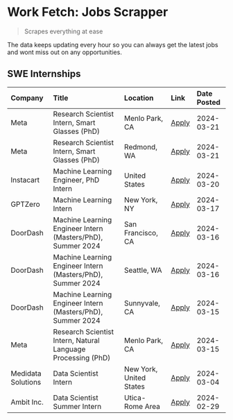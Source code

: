 # Work Fetch: Jobs Scrapper
> Scrapes everything at ease

The data keeps updating every hour so you can always get the latest jobs and wont miss out on any opportunities.

## SWE Internships
<!--START_SECTION:workfetch-->
| Company            | Title                                                        | Location                | Link                                                                                                                                                                                                                                                                   | Date Posted   |
|:-------------------|:-------------------------------------------------------------|:------------------------|:-----------------------------------------------------------------------------------------------------------------------------------------------------------------------------------------------------------------------------------------------------------------------|:--------------|
| Meta               | Research Scientist Intern, Smart Glasses (PhD)               | Menlo Park, CA          | [Apply](https://www.linkedin.com/jobs/view/research-scientist-intern-smart-glasses-phd-at-meta-3811308332?position=10&pageNum=0&refId=casPePK0lLgfVmEJBwE5lw%3D%3D&trackingId=c6tjtlx%2FTPY0D3IfS%2BsRsg%3D%3D&trk=public_jobs_jserp-result_search-card)               | 2024-03-21    |
| Meta               | Research Scientist Intern, Smart Glasses (PhD)               | Redmond, WA             | [Apply](https://www.linkedin.com/jobs/view/research-scientist-intern-smart-glasses-phd-at-meta-3811304794?position=14&pageNum=0&refId=casPePK0lLgfVmEJBwE5lw%3D%3D&trackingId=cO9FZzVv2fVCAW1gjsdBSw%3D%3D&trk=public_jobs_jserp-result_search-card)                   | 2024-03-21    |
| Instacart          | Machine Learning Engineer, PhD Intern                        | United States           | [Apply](https://www.linkedin.com/jobs/view/machine-learning-engineer-phd-intern-at-instacart-3815634369?position=5&pageNum=0&refId=casPePK0lLgfVmEJBwE5lw%3D%3D&trackingId=zJk2Ec%2FYM%2BT7qpiu6xuhrg%3D%3D&trk=public_jobs_jserp-result_search-card)                  | 2024-03-20    |
| GPTZero            | Machine Learning Intern                                      | New York, NY            | [Apply](https://www.linkedin.com/jobs/view/machine-learning-intern-at-gptzero-3860723963?position=11&pageNum=0&refId=casPePK0lLgfVmEJBwE5lw%3D%3D&trackingId=l%2F63wmGdZftkddRNpQSrRA%3D%3D&trk=public_jobs_jserp-result_search-card)                                  | 2024-03-17    |
| DoorDash           | Machine Learning Engineer Intern (Masters/PhD), Summer 2024  | San Francisco, CA       | [Apply](https://www.linkedin.com/jobs/view/machine-learning-engineer-intern-masters-phd-summer-2024-at-doordash-3736457737?position=3&pageNum=0&refId=casPePK0lLgfVmEJBwE5lw%3D%3D&trackingId=rjr2lYLkQKFAI2EMRERlnQ%3D%3D&trk=public_jobs_jserp-result_search-card)   | 2024-03-16    |
| DoorDash           | Machine Learning Engineer Intern (Masters/PhD), Summer 2024  | Seattle, WA             | [Apply](https://www.linkedin.com/jobs/view/machine-learning-engineer-intern-masters-phd-summer-2024-at-doordash-3736455966?position=4&pageNum=0&refId=casPePK0lLgfVmEJBwE5lw%3D%3D&trackingId=iwrqzcL7kPVDd7ESyFdviQ%3D%3D&trk=public_jobs_jserp-result_search-card)   | 2024-03-16    |
| DoorDash           | Machine Learning Engineer Intern (Masters/PhD), Summer 2024  | Sunnyvale, CA           | [Apply](https://www.linkedin.com/jobs/view/machine-learning-engineer-intern-masters-phd-summer-2024-at-doordash-3736454973?position=2&pageNum=0&refId=casPePK0lLgfVmEJBwE5lw%3D%3D&trackingId=VmtyWHTILm63sA1pS%2Bmh3A%3D%3D&trk=public_jobs_jserp-result_search-card) | 2024-03-15    |
| Meta               | Research Scientist Intern, Natural Language Processing (PhD) | Menlo Park, CA          | [Apply](https://www.linkedin.com/jobs/view/research-scientist-intern-natural-language-processing-phd-at-meta-3858718375?position=13&pageNum=0&refId=casPePK0lLgfVmEJBwE5lw%3D%3D&trackingId=8OnBB7R90rfcBluynhMPVg%3D%3D&trk=public_jobs_jserp-result_search-card)     | 2024-03-15    |
| Medidata Solutions | Data Scientist Intern                                        | New York, United States | [Apply](https://www.linkedin.com/jobs/view/data-scientist-intern-at-medidata-solutions-3810253704?position=12&pageNum=0&refId=casPePK0lLgfVmEJBwE5lw%3D%3D&trackingId=kheALmo3LSh9hn7i5xNA5A%3D%3D&trk=public_jobs_jserp-result_search-card)                           | 2024-03-04    |
| Ambit Inc.         | Data Scientist Summer Intern                                 | Utica-Rome Area         | [Apply](https://www.linkedin.com/jobs/view/data-scientist-summer-intern-at-ambit-inc-3843121918?position=6&pageNum=0&refId=casPePK0lLgfVmEJBwE5lw%3D%3D&trackingId=1bTQlFRkMuLUJVumKod%2BVw%3D%3D&trk=public_jobs_jserp-result_search-card)                            | 2024-02-29    |
<!--END_SECTION:workfetch-->
